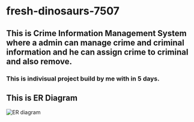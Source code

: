 # fresh-dinosaurs-7507
## This is Crime Information Management System where a admin can manage crime and criminal information and he can assign crime to criminal and also remove.
### This is indivisual project build by me with in 5 days.

## This is ER Diagram
![ER diagram](https://github.com/Sushil808174/Crime-Information-Management-System/assets/115461689/f36c1fc5-da17-4b5d-888d-a313472ff938)
